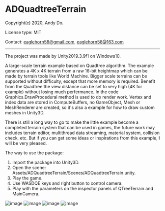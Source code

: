 # ADQuadtreeTerrain

Copyright(c) 2020, Andy Do.

License type: MIT

Contact: eaglehorn58@gmail.com, eaglehorn58@163.com

---------------------------------------------
The project was made by Unity2019.3.9f1 on Windows10.

A large-scale terrain example based on Quadtree algorithm. The example generates a 4K x 4K terrain from a raw 16-bit heightmap which can be made by terrain tools like World Machine. Bigger scale terrains can be supported without difficulty, except that more memory is required. Benefit from the Quadtree the view distance can be set to very high (4K for example) without losing much perfermance. In the code Graphics.DrawProcedural method is used to do render work. Vertex and index data are stored in ComputeBuffers, no GameObject, Mesh or MeshRenderer are created, so it's also a example for how to draw custom meshes in Unity3D.

There is still a long way to go to make the little example become a completed terrain system that can be used in games, the future work may includes terrain editor, multithread data streaming, material system, collision check, etc. But if you can get some ideas or inspirations from this example, I will be very pleased.

The way to use the package:
1. Import the package into Unity3D.
2. Open the scene: Assets/ADQuadtreeTerrain/Scenes/ADQuadtreeTerrain.unity.
3. Play the game.
4. Use WASDQE keys and right button to control camera.
5. Play with the parameters on the inspector panels of QTreeTerrain and MainCamera.

![image](https://github.com/eaglehorn58/ADQuadtreeTerrain/tree/master/Images/QuadtreeTerrain03.jpg)
![image](https://github.com/eaglehorn58/ADQuadtreeTerrain/tree/master/Images/QuadtreeTerrain04.jpg)
![image](https://github.com/eaglehorn58/ADQuadtreeTerrain/tree/master/Images/QuadtreeTerrain05.jpg)
![image](https://github.com/eaglehorn58/ADQuadtreeTerrain/tree/master/Images/QuadtreeTerrain06.jpg)

